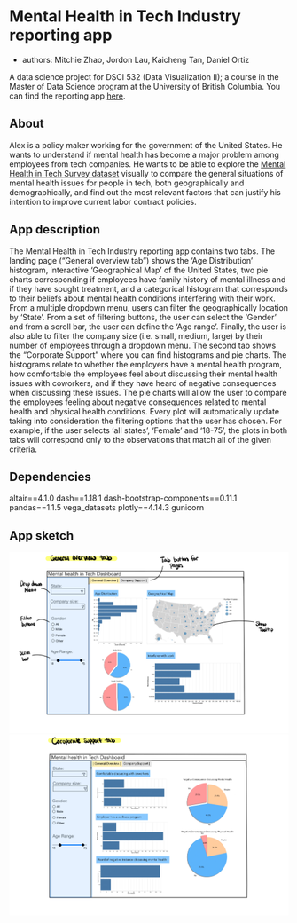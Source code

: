 # Mental Health in Tech Industry reporting app
* authors: Mitchie Zhao, Jordon Lau, Kaicheng Tan, Daniel Ortiz

A data science project for DSCI 532 (Data Visualization II); a course in the Master of Data Science program at the University of British Columbia. You can find the reporting app [here](https://dsci532-viz-g8.herokuapp.com/).

## About

Alex is a policy maker working for the government of the United States. He wants to understand if mental health has become a major problem among employees from tech companies. He wants to be able to explore the [Mental Health in Tech Survey dataset](https://www.kaggle.com/osmi/mental-health-in-tech-survey) visually to compare the general situations of mental health issues for people in tech, both geographically and demographically, and find out the most relevant factors that can justify his intention to improve current labor contract policies.

## App description

The Mental Health in Tech Industry reporting app contains two tabs. The landing page (“General overview tab”) shows the ‘Age Distribution’ histogram, interactive ‘Geographical Map’ of the United States, two pie charts corresponding if employees have family history of mental illness and if they have sought treatment, and a categorical histogram that corresponds to their beliefs about mental health conditions interfering with their work. From a multiple dropdown menu, users can filter the geographically location by ‘State’. From a set of filtering buttons, the user can select the ‘Gender’ and from a scroll bar, the user can define the ‘Age range’. Finally, the user is also able to filter the company size (i.e. small, medium, large) by their number of employees through a dropdown menu. The second tab shows the “Corporate Support” where you can find histograms and pie charts. The histograms relate to whether the employers have a mental health program, how comfortable the employees feel about discussing their mental health issues with coworkers, and if they have heard of negative consequences when discussing these issues. The pie charts will allow the user to compare the employees feeling about negative consequences related to mental health and physical health conditions. Every plot will automatically update taking into consideration the filtering options that the user has chosen. For example, if the user selects ‘all states’, ‘Female’ and ‘18-75’, the plots in both tabs will correspond only to the observations that match all of the given criteria.

## Dependencies

altair==4.1.0
dash==1.18.1
dash-bootstrap-components==0.11.1
pandas==1.1.5
vega_datasets
plotly==4.14.3
gunicorn


## App sketch
![](img/dashboard_sketch1.png)
![](img/dashboard_sketch2.png)

